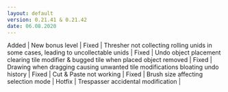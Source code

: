 ```yaml
---
layout: default
version: 0.21.41 & 0.21.42
date: 06.08.2020
---
```


<span class="badge badge-added">Added</span> | New bonus level |
<span class="badge badge-fixed">Fixed</span> | Thresher not collecting rolling unids in some cases, leading to uncollectable unids |
<span class="badge badge-fixed">Fixed</span> | Undo object placement clearing tile modifier & bugged tile when placed object removed |
<span class="badge badge-fixed">Fixed</span> | Drawing when dragging causing unwanted tile modifications bloating undo history |
<span class="badge badge-fixed">Fixed</span> | Cut & Paste not working |
<span class="badge badge-fixed">Fixed</span> | Brush size affecting selection mode |
<span class="badge badge-hotfix">Hotfix</span> | Trespasser accidental modification |
